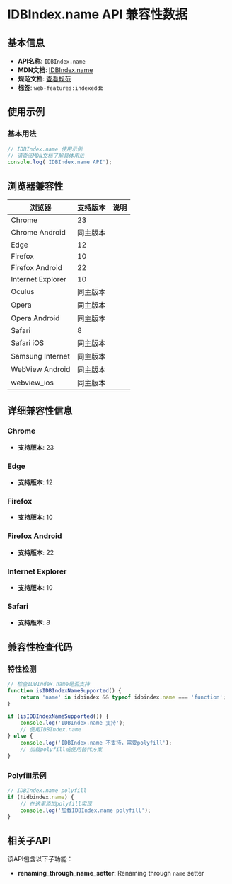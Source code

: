 # IDBIndex.name API 兼容性数据

## 基本信息

- **API名称**: `IDBIndex.name`
- **MDN文档**: [IDBIndex.name](https://developer.mozilla.org/docs/Web/API/IDBIndex/name)
- **规范文档**: [查看规范](https://w3c.github.io/IndexedDB/#ref-for-dom-idbindex-name①)
- **标签**: `web-features:indexeddb`

## 使用示例

### 基本用法

```javascript
// IDBIndex.name 使用示例
// 请查阅MDN文档了解具体用法
console.log('IDBIndex.name API');
```

## 浏览器兼容性

| 浏览器 | 支持版本 | 说明 |
|--------|----------|------|
| Chrome | 23 |  |
| Chrome Android | 同主版本 |  |
| Edge | 12 |  |
| Firefox | 10 |  |
| Firefox Android | 22 |  |
| Internet Explorer | 10 |  |
| Oculus | 同主版本 |  |
| Opera | 同主版本 |  |
| Opera Android | 同主版本 |  |
| Safari | 8 |  |
| Safari iOS | 同主版本 |  |
| Samsung Internet | 同主版本 |  |
| WebView Android | 同主版本 |  |
| webview_ios | 同主版本 |  |

## 详细兼容性信息

### Chrome

- **支持版本**: 23

### Edge

- **支持版本**: 12

### Firefox

- **支持版本**: 10

### Firefox Android

- **支持版本**: 22

### Internet Explorer

- **支持版本**: 10

### Safari

- **支持版本**: 8

## 兼容性检查代码

### 特性检测

```javascript
// 检查IDBIndex.name是否支持
function isIDBIndexNameSupported() {
    return 'name' in idbindex && typeof idbindex.name === 'function';
}

if (isIDBIndexNameSupported()) {
    console.log('IDBIndex.name 支持');
    // 使用IDBIndex.name
} else {
    console.log('IDBIndex.name 不支持，需要polyfill');
    // 加载polyfill或使用替代方案
}
```

### Polyfill示例

```javascript
// IDBIndex.name polyfill
if (!idbindex.name) {
    // 在这里添加polyfill实现
    console.log('加载IDBIndex.name polyfill');
}
```

## 相关子API

该API包含以下子功能：

- **renaming_through_name_setter**: Renaming through `name` setter

